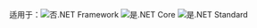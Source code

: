 <Token>适用于：![否](media/no-icon.png).NET Framework ![是](media/yes-icon.png).NET Core ![是](media/yes-icon.png).NET Standard </Token>